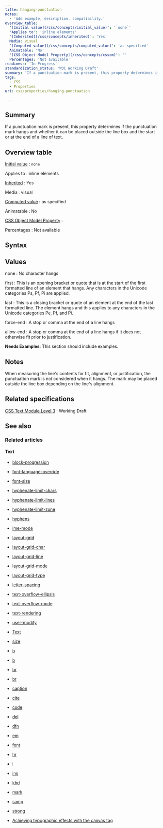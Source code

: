 ```yaml
---
title: hanging-punctuation
notes:
  - 'Add example, description, compatibility.'
overview_table:
  '[Initial value](/css/concepts/initial_value)': '`none`'
  'Applies to': 'inline elements'
  '[Inherited](/css/concepts/inherited)': 'Yes'
  Media: visual
  '[Computed value](/css/concepts/computed_value)': 'as specified'
  Animatable: 'No'
  '[CSS Object Model Property](/css/concepts/cssom)': ''
  Percentages: 'Not available'
readiness: 'In Progress'
standardization_status: 'W3C Working Draft'
summary: 'If a punctuation mark is present, this property determines if the punctuation mark hangs and whether it can be placed outside the line box and the start or at the end of a line of text.'
tags:
  - CSS
  - Properties
uri: css/properties/hanging-punctuation

---
```

## Summary

If a punctuation mark is present, this property determines if the punctuation mark hangs and whether it can be placed outside the line box and the start or at the end of a line of text.

## Overview table

[Initial value](/css/concepts/initial_value)
:   `none`

Applies to
:   inline elements

[Inherited](/css/concepts/inherited)
:   Yes

Media
:   visual

[Computed value](/css/concepts/computed_value)
:   as specified

Animatable
:   No

[CSS Object Model Property](/css/concepts/cssom)
:

Percentages
:   Not available

## Syntax

## Values

none
:   No character hangs

first
:   This is an opening bracket or quote that is at the start of the first formatted line of an element that hangs. Any characters in the Unicode categories Ps, Pf, Pi are applied.

last
:   This is a closing bracket or quote of an element at the end of the last formatted line. The element hangs and this applies to any characters in the Unicode categories Pe, Pf, and Pi.

force-end
:   A stop or comma at the end of a line hangs

allow-end
:   A stop or comma at the end of a line hangs if it does not otherwise fit prior to justification.

**Needs Examples**: This section should include examples.

## Notes

When measuring the line's contents for fit, alignment, or justification, the punctuation mark is not considered when it hangs. The mark may be placed outside the line box depending on the line's alignment.

## Related specifications

[CSS Text Module Level 3](http://www.w3.org/TR/css3-text/#hanging-punctuation0)
:   Working Draft

## See also

### Related articles

#### Text

-   [block-progression](/css/properties/block-progression)

-   [font-language-override](/css/properties/font-language-override)

-   [font-size](/css/properties/font-size)

-   [hyphenate-limit-chars](/css/properties/hyphenate-limit-chars)

-   [hyphenate-limit-lines](/css/properties/hyphenate-limit-lines)

-   [hyphenate-limit-zone](/css/properties/hyphenate-limit-zone)

-   [hyphens](/css/properties/hyphens)

-   [ime-mode](/css/properties/ime-mode)

-   [layout-grid](/css/properties/layout-grid)

-   [layout-grid-char](/css/properties/layout-grid-char)

-   [layout-grid-line](/css/properties/layout-grid-line)

-   [layout-grid-mode](/css/properties/layout-grid-mode)

-   [layout-grid-type](/css/properties/layout-grid-type)

-   [letter-spacing](/css/properties/letter-spacing)

-   [text-overflow-ellipsis](/css/properties/text-overflow-ellipsis)

-   [text-overflow-mode](/css/properties/text-overflow-mode)

-   [text-rendering](/css/properties/text-rendering)

-   [user-modify](/css/properties/user-modify)

-   [Text](/css/text)

-   [size](/html/attributes/size)

-   [b](/html/elements/b)

-   [b](/html/elements/b/ja)

-   [br](/html/elements/br)

-   [br](/html/elements/br/ja)

-   [caption](/html/elements/caption)

-   [cite](/html/elements/cite)

-   [code](/html/elements/code)

-   [del](/html/elements/del)

-   [dfn](/html/elements/dfn)

-   [em](/html/elements/em)

-   [font](/html/elements/font)

-   [hr](/html/elements/hr)

-   [i](/html/elements/i)

-   [ins](/html/elements/ins)

-   [kbd](/html/elements/kbd)

-   [mark](/html/elements/mark)

-   [samp](/html/elements/samp)

-   [strong](/html/elements/strong)

-   [Achieving typographic effects with the canvas tag](/tutorials/canvas_texteffects)
